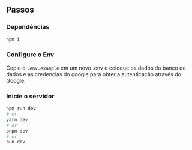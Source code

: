 ## Passos

### Dependências

```bash
npm i
```

### Configure o Env

Copie o ```.env.example``` em um novo .env e coloque os dados do banco de dados e as credencias do google para obter a autenticação através do Google.

### Inicie o servidor 

```bash
npm run dev
# or
yarn dev
# or
pnpm dev
# or
bun dev
```
